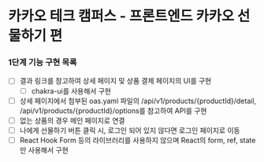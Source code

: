 # 카카오 테크 캠퍼스 - 프론트엔드 카카오 선물하기 편

### 1단계 기능 구현 목록
- [ ] 결과 링크를 참고하여 상세 페이지 및 상품 결제 페이지의 UI를 구현
  - [ ] chakra-ui를 사용해서 구현
- [ ] 상세 페이지에서 첨부된 oas.yaml 파일의 /api/v1/products/{productId}/detail, /api/v1/products/{productId}/options를 참고하여 API를 구현
- [ ] 없는 상품의 경우 메인 페이지로 연결
- [ ] 나에게 선물하기 버튼 클릭 시, 로그인 되어 있지 않다면 로그인 페이지로 이동
- [ ] React Hook Form 등의 라이브러리를 사용하지 않으며 React의 form, ref, state만 사용해서 구현